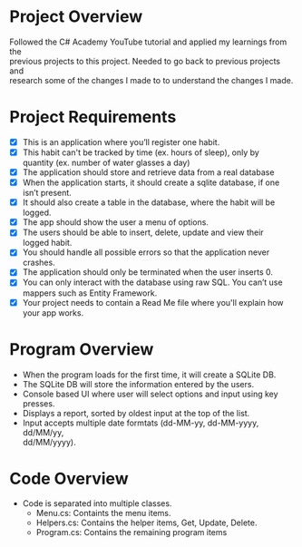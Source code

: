 # Project Overview

Followed the C# Academy YouTube tutorial and applied my learnings from the  
previous projects to this project. Needed to go back to previous projects and  
research some of the changes I made to to understand the changes I made.

# Project Requirements

- [x] This is an application where you’ll register one habit.
- [x] This habit can't be tracked by time (ex. hours of sleep), only by  
quantity (ex. number of water glasses a day)
- [x] The application should store and retrieve data from a real database
- [x] When the application starts, it should create a sqlite database, if one  
isn’t present.
- [x] It should also create a table in the database, where the habit will be  
logged.
- [x] The app should show the user a menu of options.
- [x] The users should be able to insert, delete, update and view their  
logged habit.
- [x] You should handle all possible errors so that the application never  
crashes.
- [x] The application should only be terminated when the user inserts 0.
- [x] You can only interact with the database using raw SQL. You can’t use  
mappers such as Entity Framework.
- [x] Your project needs to contain a Read Me file where you'll explain how  
your app works.

# Program Overview

- When the program loads for the first time, it will create a SQLite DB.
- The SQLite DB will store the information entered by the users.
- Console based UI where user will select options and input using key presses.
- Displays a report, sorted by oldest input at the top of the list.
- Input accepts multiple date formtats (dd-MM-yy, dd-MM-yyyy, dd/MM/yy,  
dd/MM/yyyy).

# Code Overview

- Code is separated into multiple classes.
  - Menu.cs: Containts the menu items.
  - Helpers.cs: Contains the helper items, Get, Update, Delete.
  - Program.cs: Contains the remaining program items
  